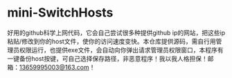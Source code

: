# mini-SwitchHosts
好用的github科学上网代码，它会自己尝试很多种提供github ip的网站，把这些ip粘贴/修改到你的host文件，使你的访问速度变快。本仓库提供源码，需自行用管理员权限运行，也提供exe文件，会自动向你弹出请求管理员权限窗口，本程序有一键备份host按键，可自己选择保存路径，非恶意程序！我以我人格担保！邮箱：13659995003@163.com！
